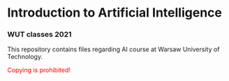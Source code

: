 # Introduction to Artificial Intelligence
### WUT classes 2021

This repository contains files regarding AI course at Warsaw University of Technology.


<p style="color:red">Copying is prohibited!</p>